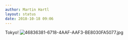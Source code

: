 ```yaml
---
author: Martin Hartl
layout: status
date: 2018-10-18 09:06
---
```

Tokyo!
![46836381-6718-4AAF-AAF3-BE8030FA5077.jpg](http://share.hartl.co/micro/46836381-6718-4AAF-AAF3-BE8030FA5077.jpg)